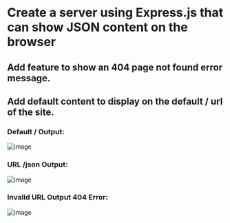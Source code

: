 # Create a server using Express.js that can show JSON content on the browser
## Add feature to show an 404 page not found error message.
## Add default content to display on the default / url of the site.

### Default / Output:
![image](https://github.com/user-attachments/assets/fc6f2f97-a7cb-4cbc-a0f7-22922986697a)
### URL /json Output:
![image](https://github.com/user-attachments/assets/b0bc65ea-9bbe-43ce-acef-d8020ca29963)
### Invalid URL Output 404 Error:
![image](https://github.com/user-attachments/assets/abb6e2ce-f6f8-478f-9879-8c104da151d4)



